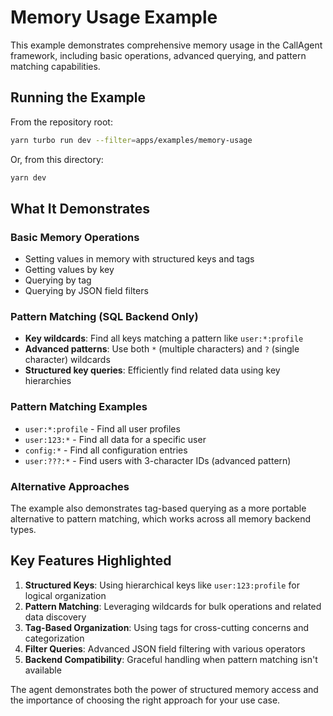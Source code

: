 # Memory Usage Example

This example demonstrates comprehensive memory usage in the CallAgent framework, including basic operations, advanced querying, and pattern matching capabilities.

## Running the Example

From the repository root:

```bash
yarn turbo run dev --filter=apps/examples/memory-usage
```

Or, from this directory:

```bash
yarn dev
```

## What It Demonstrates

### Basic Memory Operations
- Setting values in memory with structured keys and tags
- Getting values by key
- Querying by tag
- Querying by JSON field filters

### Pattern Matching (SQL Backend Only)
- **Key wildcards**: Find all keys matching a pattern like `user:*:profile`
- **Advanced patterns**: Use both `*` (multiple characters) and `?` (single character) wildcards
- **Structured key queries**: Efficiently find related data using key hierarchies

### Pattern Matching Examples
- `user:*:profile` - Find all user profiles
- `user:123:*` - Find all data for a specific user
- `config:*` - Find all configuration entries
- `user:???:*` - Find users with 3-character IDs (advanced pattern)

### Alternative Approaches
The example also demonstrates tag-based querying as a more portable alternative to pattern matching, which works across all memory backend types.

## Key Features Highlighted

1. **Structured Keys**: Using hierarchical keys like `user:123:profile` for logical organization
2. **Pattern Matching**: Leveraging wildcards for bulk operations and related data discovery
3. **Tag-Based Organization**: Using tags for cross-cutting concerns and categorization
4. **Filter Queries**: Advanced JSON field filtering with various operators
5. **Backend Compatibility**: Graceful handling when pattern matching isn't available

The agent demonstrates both the power of structured memory access and the importance of choosing the right approach for your use case. 